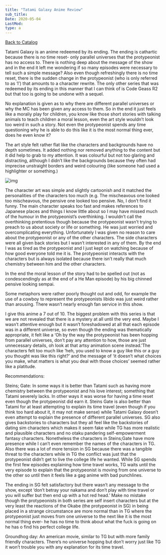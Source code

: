 ```yaml
---
title: "Tatami Galaxy Anime Review"
sub_title:
Date: 2020-05-04
LastMod:
type: a
---
```


[Back to Catalog](https://otaking.xyz/index.html)

Tatami Galaxy is an anime redeemed by its ending. The ending is cathartic because there is no time reset- only parallel universes that the protypeonist has no access to. There is nothing deep about the message of the show and in the end it left me wondering if so many episodes were necessary to tell such a simple message? Also even though refreshingly there is no time reset, there is the sudden change in the protypeonist (who is only referred to as ‘I’) that amounts to a character rewrite. The only other series that was redeemed by its ending in this manner that I can think of is Code Geass R2 but that too is going to be undone with a sequel.

No explanation is given as to why there are different parallel universes or why the MC has been given any access to them. So in the end it just feels like a moraliy play for children, you know like those short stories with talking animals to teach children a moral lesson, even the art style wouldn’t look too weird in such a story. Not even the protypeonist spends any time questioning why he is able to do this like it is the most normal thing ever, does he even know it?

The art style felt rather flat like the characters and backgrounds have no depth sometimes. It added nothing nor removed anything to the content but it did help to grab to my attention. It was colourful but not too glaring and distracting, although I didn’t like the backgrounds because they often had imprecise unstraight borders and weird colouring (like someone had used a highlighter or something.)

![img](https://steemitimages.com/640x0/https://kafkafuura.files.wordpress.com/2010/05/yojouhan-shinwa-taikei-top.jpg)

The character art was simple and slightly cartoonish and it matched the personalities of the characters too much (e.g. The mischeavous one looked too mischeavous, the pensive one looked too pensive. No, I don’t find it funny. The main character speaks too fast and makes references to Japanese places and things I know little about so I may have missed much of the humour in the protypeonist’s overthinking. I wouldn’t call the overthinking pretentious though because the protypeonist wasn’t trying to preach to us about society or life or something. He was just worried and overcomplicating everything. Unfortunately I was given no reason to care about the protypeonist or any of the other characters. The side characters were all given back stories but I wasn’t interested in any of them. By the end I was as tired as the protypeonist and I just kept on watching because of how good everyone told me it is. The protypeonist interacts with the characters but is always isolated because there isn’t really that much chemistry between him and the other characters.

In the end the moral lesson of the story had to be spelled out (not as condescendingly as at the end of a He Man episode) by his big chinned pensive looking sempai.

Some metaphors were rather poorly thought out and odd, for example the use of a cowboy to represent the protypeonists libido was just weird rather than arousing. There wasn’t nearly enough fan service in this show.

I give this anime a 7 out of 10. The biggest problem with this series is that we are not revealed that there is a mystery at all until the very end. Maybe I wasn’t attentive enough but it wasn’t foreshadowed at all that each episode was in a different universe, so even though the ending was thematically appropriate, it felt like a ‘Oh by the way the protypeonist has been hopping from parallel universes, don’t pay any attention to how, those are just unnecessary details, oh look at that artsy animation scene instead.’The characters felt too much like ‘heh, you used to know a guy like this or a guy you thought was like this right?’ and the message of ‘it doesn’t what choices you make, what matters is what you deal with those choices’ seemed rather like a platitude.

Recommendations:

Steins; Gate: In some ways it is better than Tatami such as having more chemistry between the protypeonist and his love interest; something that Tatami severely lacks. In other ways it was worse for having a time reset even though the protypeonist did earn it. Steins Gate is also better than Tatami for at least attempting to explain its time travel (even though if you think too hard about it, it may not make sense) while Tatami Galaxy doesn’t even attempt to explain the presence of different parallel universes. SG also gives backstories to characters but they all feel like the backstories of dating sim characters which makes it seem fake while TG has more realistic and plausible characters and no otaku pandering self-empowerment fantasy characters. Nonetheless the characters in Steins;Gate have more presence while I can’t even remember the names of the characters in TG. Also there was a lot of more tension in SG because there was a tangible threat to the characters while in TG the conflict was just that the protypeonist didn’t get to live the college
life he wanted. While SG spends the first few episodes explaining how time travel works, TG waits until the very episode to explain that the protypeonist is moving from one universe to the other so until then it feels like a gag anime with bad punchlines.

The ending in SG felt satisfactory but there wasn’t any message to the show, except ‘don’t betray your nakama and don’t play with time travel or you will suffer but then end up with a hot red head.’ Make no mistake though the protypeonists in both series are self insert characters but at the very least the reactions of the Okabe (the protypeonist in SG) in being placed in a strange circumstance are more normal than in TG where the protypeonist just moves from one universe to the next like it is the most normal thing ever- he has no time to think about what the fuck is going on he has o find his perfect college life.

Groundhog day: An american movie, similar to TG but with more family friendly characters. There’s no universe hopping but don’t worry just like TG it won’t trouble you with any explanation for its time travel.

